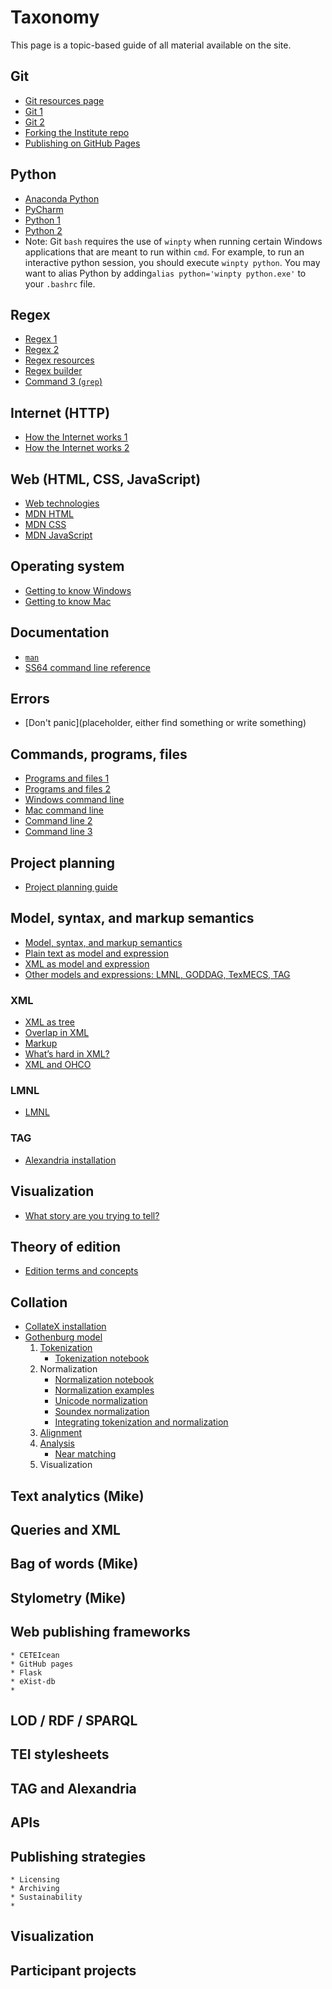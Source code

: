 # Taxonomy

This page is a topic-based guide of all material available on the site.

## Git
* [Git resources page](../schedule/week_1/git_resources.md)
* [Git 1](../schedule/week_1/git_1.md)
* [Git 2](../schedule/week_1/git_2.md)
* [Forking the Institute repo](../schedule/week_2/fork.md)
* [Publishing on GitHub Pages](https://guides.github.com/features/pages/)

## Python
* [Anaconda Python](https://www.anaconda.com/download/)
* [PyCharm](https://www.jetbrains.com/pycharm/)
* [Python 1](../schedule/week_1/python_1.html)
* [Python 2](../schedule/week_1/python_2.html)
* Note: Git `bash` requires the use of `winpty` when running certain Windows applications that are meant to run within `cmd`. For example, to run an interactive python session, you should execute `winpty python`. You may want to alias Python by adding`alias python='winpty python.exe'` to your `.bashrc` file.

## Regex
* [Regex 1](../schedule/week_1/regex_1.md)
* [Regex 2](../schedule/week_1/regex_2.md)
* [Regex resources](../schedule/week_1/regex_resources.md)
* [Regex builder](https://regex101.com)
* [Command 3 (`grep`)](https://pittsburgh-neh-institute.github.io/Institute-Materials-2017/schedule/week_1/command_3.html#finding-things-with-grep)

## Internet (HTTP)
* [How the Internet works 1](../schedule/week_1/internet_1.md)
* [How the Internet works 2](../schedule/week_1/internet_2.md)

## Web (HTML, CSS, JavaScript)
* [Web technologies](../schedule/week_1/web_technologies.md)
* [MDN HTML](https://developer.mozilla.org/en-US/docs/Web/HTML)
* [MDN CSS](https://developer.mozilla.org/en-US/docs/Web/CSS)
* [MDN JavaScript](https://developer.mozilla.org/en-US/docs/Web/JavaScript)

## Operating system
* [Getting to know Windows](../schedule/week_1/getting_to_know_windows.md)
* [Getting to know Mac](../schedule/week_1/getting_to_know_mac.md)

## Documentation
* [`man`](https://www.cs.mcgill.ca/~guide/help/man.html)
* [SS64 command line reference](https://ss64.com)

## Errors
* [Don't panic](placeholder, either find something or write something)

## Commands, programs, files
* [Programs and files 1](../schedule/week_1/programs_1.md)
* [Programs and files 2](../schedule/week_1/programs_2.md)
* [Windows command line](../schedule/week_1/command_1_windows.md)
* [Mac command line](../schedule/week_1/command_1_mac.md)
* [Command line 2](../schedule/week_1/command_2.md)
* [Command line 3](../schedule/week_1/command_3.md)

## Project planning
* [Project planning guide](../schedule/week_2/project_planning.md)

## Model, syntax, and markup semantics
* [Model, syntax, and markup semantics](../schedule/week_2/model_syntax_semantics.md)
* [Plain text as model and expression](../schedule/week_2/plain.md)
* [XML as model and expression](../schedule/week_2/xml_model.md)
* [Other models and expressions: LMNL, GODDAG, TexMECS, TAG](../schedule/week_2/other_models.md)

### XML
* [XML as tree](../schedule/week_2/xpath.md)
* [Overlap in XML](../schedule/week_2/overlap_xml.md)
* [Markup](../schedule/week_2/explicit.md)
* [What’s hard in XML?](../schedule/week_2/xml_limitations.md)
* [XML and OHCO](../schedule/week_2/ohco.md)

### LMNL
* [LMNL](../schedule/week_2/lmnl_syntax.md)

### TAG
* [Alexandria installation](../schedule/week_3/alexandria.md)

## Visualization
* [What story are you trying to tell?](../schedule/week_2/sample_visualizations.md)

## Theory of edition
* [Edition terms and concepts](../schedule/week_2/edition_terms_and_concepts.md)

## Collation

* [CollateX installation](https://github.com/Pittsburgh-NEH-Institute/Institute-Materials-2017/blob/master/schedule/week_2/collatex_installation.ipynb)
* [Gothenburg model](../schedule/week_2/gothenburg.md)
	1. [Tokenization](../schedule/week_2/tokenization.md)
		* [Tokenization notebook](https://github.com/Pittsburgh-NEH-Institute/Institute-Materials-2017/blob/master/schedule/week_2/Tokenization.ipynb)
	1. Normalization
		* [Normalization notebook](https://github.com/Pittsburgh-NEH-Institute/Institute-Materials-2017/blob/master/schedule/week_2/Normalization.ipynb)
		* [Normalization examples](https://github.com/Pittsburgh-NEH-Institute/Institute-Materials-2017/blob/master/schedule/week_2/Normalization_examples.ipynb)
		* [Unicode normalization](https://github.com/Pittsburgh-NEH-Institute/Institute-Materials-2017/blob/master/schedule/week_2/Unicode_normalization.ipynb)
		* [Soundex normalization](https://github.com/Pittsburgh-NEH-Institute/Institute-Materials-2017/blob/master/schedule/week_2/Soundex_normalization.ipynb)
		* [Integrating tokenization and normalization](https://github.com/Pittsburgh-NEH-Institute/Institute-Materials-2017/blob/master/schedule/week_2/Integrating_tokenization_and_normalization.ipynb)
	1. [Alignment](../schedule/week_2/alignment.md)
	1. [Analysis](../schedule/week_2/analysis.md)
		* [Near matching](https://github.com/Pittsburgh-NEH-Institute/Institute-Materials-2017/blob/master/schedule/week_2/Near_matching.ipynb)
	1. Visualization

## Text analytics (Mike)

## Queries and XML
## Bag of words (Mike)
## Stylometry (Mike)

## Web publishing frameworks
	* CETEIcean
	* GitHub pages
	* Flask
	* eXist-db
	* 
## LOD / RDF / SPARQL
## TEI stylesheets
## TAG and Alexandria
## APIs
## Publishing strategies
	* Licensing
	* Archiving
	* Sustainability
	* 
## Visualization
## Participant projects
